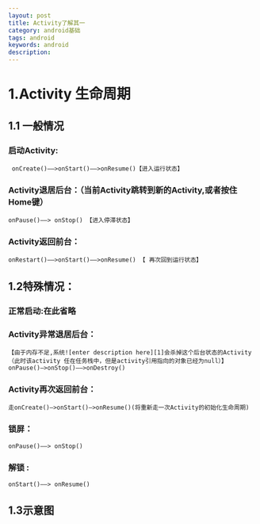 ```yaml
---
layout: post
title: Activity了解其一
category: android基础
tags: android
keywords: android
description: 
---
```


# 1.Activity 生命周期

## 1.1 一般情况
### 启动Activity:
	 onCreate()——>onStart()——>onResume()【进入运行状态】
###  Activity退居后台：（当前Activity跳转到新的Activity,或者按住Home键）
	onPause()——> onStop() 【进入停滞状态】
### Activity返回前台：
	onRestart()——>onStart()——>onResume() 【 再次回到运行状态】
    
## 1.2特殊情况：    
### 正常启动:在此省略
###  Activity异常退居后台：
	【由于内存不足,系统![enter description here][1]会杀掉这个后台状态的Activity
    （此时该activity 任在任务栈中，但是activity引用指向的对象已经为null）】   
    onPause()—>onStop()——>onDestroy()
### Activity再次返回前台：
	走onCreate()–>onStart()—>onResume()(将重新走一次Activity的初始化生命周期)

### 锁屏：
	onPause()——> onStop()
### 解锁 :
	onStart()——> onResume()
## 1.3示意图

  [1]: ./images/activity%E7%94%9F%E5%91%BD%E5%91%A8%E6%9C%9F.png "activity生命周期.png"